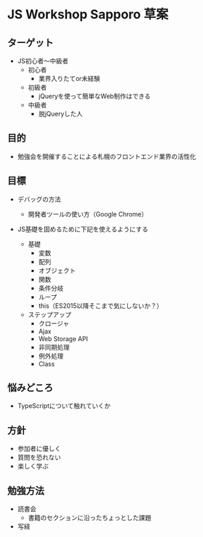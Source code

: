# JS Workshop Sapporo 草案

## ターゲット

- JS初心者〜中級者
  - 初心者
    - 業界入りたてor未経験
  - 初級者
    - jQueryを使って簡単なWeb制作はできる
  - 中級者
    - 脱jQueryした人

## 目的

- 勉強会を開催することによる札幌のフロントエンド業界の活性化

## 目標

- デバッグの方法
  - 開発者ツールの使い方（Google Chrome）

- JS基礎を固めるために下記を使えるようにする
  - 基礎
    - 変数
    - 配列
    - オブジェクト
    - 関数
    - 条件分岐
    - ループ
    - this（ES2015以降そこまで気にしないか？）
  - ステップアップ
    - クロージャ
    - Ajax
    - Web Storage API
    - 非同期処理
    - 例外処理
    - Class

## 悩みどころ

- TypeScriptについて触れていくか

## 方針

- 参加者に優しく
- 質問を恐れない
- 楽しく学ぶ

## 勉強方法

- 読書会
  - 書籍のセクションに沿ったちょっとした課題
- 写経